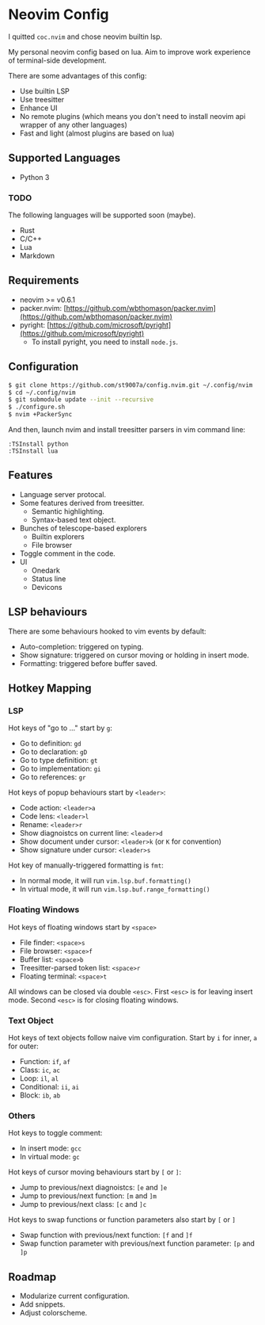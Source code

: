 # Neovim Config

I quitted `coc.nvim` and chose neovim builtin lsp.

My personal neovim config based on lua.
Aim to improve work experience of terminal-side development.

There are some advantages of this config:
- Use builtin LSP
- Use treesitter
- Enhance UI
- No remote plugins (which means you don't need to install neovim api wrapper of any other languages)
- Fast and light (almost plugins are based on lua)

## Supported Languages

- Python 3

### TODO

The following languages will be supported soon (maybe).

- Rust
- C/C++
- Lua
- Markdown

## Requirements

- neovim >= v0.6.1
- packer.nvim: [https://github.com/wbthomason/packer.nvim](https://github.com/wbthomason/packer.nvim)
- pyright: [https://github.com/microsoft/pyright](https://github.com/microsoft/pyright)
  - To install pyright, you need to install `node.js`.

## Configuration

```bash
$ git clone https://github.com/st9007a/config.nvim.git ~/.config/nvim
$ cd ~/.config/nvim
$ git submodule update --init --recursive
$ ./configure.sh
$ nvim +PackerSync
```

And then, launch nvim and install treesitter parsers in vim command line:

```
:TSInstall python
:TSInstall lua
```

## Features

- Language server protocal.
- Some features derived from treesitter.
  - Semantic highlighting.
  - Syntax-based text object.
- Bunches of telescope-based explorers
  - Builtin explorers
  - File browser
- Toggle comment in the code.
- UI
  - Onedark
  - Status line
  - Devicons


## LSP behaviours

There are some behaviours hooked to vim events by default:

- Auto-completion: triggered on typing.
- Show signature: triggered on cursor moving or holding in insert mode.
- Formatting: triggered before buffer saved.


## Hotkey Mapping

### LSP

Hot keys of "go to ..." start by `g`:

- Go to definition: `gd`
- Go to declaration: `gD`
- Go to type definition: `gt`
- Go to implementation: `gi`
- Go to references: `gr`

Hot keys of popup behaviours start by `<leader>`:

- Code action: `<leader>a`
- Code lens: `<leader>l`
- Rename: `<leader>r`
- Show diagnoistcs on current line: `<leader>d`
- Show document under cursor: `<leader>k`  (or `K` for convention)
- Show signature under cursor: `<leader>s`

Hot key of manually-triggered formatting is `fmt`:

- In normal mode, it will run `vim.lsp.buf.formatting()`
- In virtual mode, it will run `vim.lsp.buf.range_formatting()`

### Floating Windows

Hot keys of floating windows start by `<space>`

- File finder: `<space>s`
- File browser: `<space>f`
- Buffer list: `<space>b`
- Treesitter-parsed token list: `<space>r`
- Floating terminal: `<space>t`

All windows can be closed via double `<esc>`.
First `<esc>` is for leaving insert mode.
Second `<esc>` is for closing floating windows.


### Text Object

Hot keys of text objects follow naive vim configuration. Start by `i` for inner, `a` for outer:

- Function: `if`, `af`
- Class: `ic`, `ac`
- Loop: `il`, `al`
- Conditional: `ii`, `ai`
- Block: `ib`, `ab`


### Others

Hot keys to toggle comment:

- In insert mode: `gcc`
- In virtual mode: `gc`

Hot keys of cursor moving behaviours start by `[` or `]`:

- Jump to previous/next diagnoistcs: `[e` and `]e`
- Jump to previous/next function: `[m` and `]m`
- Jump to previous/next class: `[c` and `]c`

Hot keys to swap functions or function parameters also start by `[` or `]`

- Swap function with previous/next function: `[f` and `]f`
- Swap function parameter with previous/next function parameter: `[p` and `]p`


## Roadmap

- Modularize current configuration.
- Add snippets.
- Adjust colorscheme.
